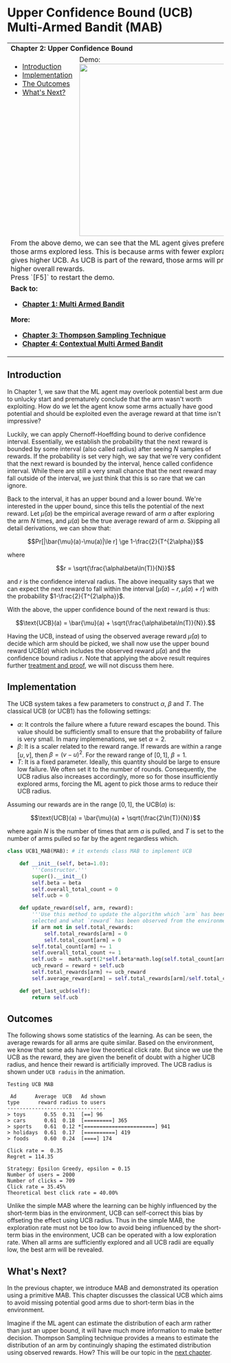 # Upper Confidence Bound (UCB) Multi-Armed Bandit (MAB)

<table>
<tr><td colspan="2"><b>
Chapter 2: Upper Confidence Bound
</b></td></tr>
<tr>
<td valign="top">
    <ul>
        <li><a href=#intro>Introduction</a></li>
        <li><a href=#codes>Implementation</a></li>
        <li><a href=#outcomes>The Outcomes</a></li>
        <li><a href=#next>What's Next?</a></li>
    </ul>
</td>
<td>
  Demo:<br>
  <img src="https://user-images.githubusercontent.com/51439829/200187042-50ea8da6-3675-4d83-82af-e6e725785985.gif" width="400">
</td>
<tr><td colspan="2">
From the above demo, we can see that the ML agent gives preference to those arms explored less. This is because arms with fewer exploration gives higher UCB. As UCB is part of the reward, those arms will produce higher overall rewards.
<br>
Press `[F5]` to restart the demo.
</td>
<tr><td colspan="2"><b>
Back to:<br>
<ul>
<li><a href="https://github.com/cfoh/Multi-Armed-Bandit-Example">Chapter 1: Multi Armed Bandit</a></li>
</ul>
More:<br>
<ul>
<li><a href="https://github.com/cfoh/Multi-Armed-Bandit-Example/tree/main/ts">Chapter 3: Thompson Sampling Technique</a></li>
<li><a href="https://github.com/cfoh/Multi-Armed-Bandit-Example/tree/main/cmab">Chapter 4: Contextual Multi Armed Bandit</a></li>
</ul>
</b></td></tr>
</table>

## Introduction<a name=intro></a>

In Chapter 1, we saw that the ML agent may overlook potential best arm due to unlucky start and prematurely conclude that the arm wasn't worth exploiting. How do we let the agent know some arms actually have good potential and should be exploited even the average reward at that time isn't impressive?

Luckily, we can apply Chernoff-Hoeffding bound to derive confidence interval. Essentially, we establish the probability that the next reward is bounded by some interval (also called radius) after seeing $N$ samples of rewards. If the probability is set very high, we say that we're very confident that the next reward is bounded by the interval, hence called confidence interval. While there are still a very small chance that the next reward may fall outside of the interval, we just think that this is so rare that we can ignore.

Back to the interval, it has an upper bound and a lower bound. We're interested in the upper bound, since this tells the potential of the next reward. Let $\bar{\mu}(a)$ be the empirical average reward of arm $a$ after exploring the arm $N$ times, and $\mu(a)$ be the true average reward of arm $a$. Skipping all detail derivations, we can show that:

$$Pr[|\bar{\mu}(a)-\mu(a)|\le r] \ge 1-\frac{2}{T^{2\alpha}}$$

where 

$$r = \sqrt{\frac{\alpha\beta\ln(T)}{N}}$$

and $r$ is the confidence interval radius. The above inequality says that we can expect the next reward to fall within the interval $[\bar{\mu}(a)-r,\bar{\mu}(a)+r]$ with the probability $1-\frac{2}{T^{2\alpha}}$.

With the above, the upper confidence bound of the next reward is thus:

$$\text{UCB}(a) = \bar{\mu}(a) + \sqrt{\frac{\alpha\beta\ln(T)}{N}}.$$

Having the UCB, instead of using the observed average reward $\bar{\mu}(a)$ to decide which arm should be picked, we shall now use the upper bound reward $\text{UCB}(a)$ which includes the observed reward $\bar{\mu}(a)$ and the confidence bound radius $r$. Note that applying the above result requires further [treatment and proof](https://people.eecs.berkeley.edu/~russell/classes/cs294/s11/readings/Auer+al:2002.pdf), we will not discuss them here.

## Implementation<a name=codes></a>

The UCB system takes a few parameters to construct $\alpha$, $\beta$ and $T$. The classical UCB (or UCB1) has the following settings:
- $\alpha$: It controls the failure where a future reward escapes the bound.
  This value should be sufficiently small to ensure that the probability of 
  failure is very small. In many implemenations, we set $\alpha=2$.
- $\beta$: It is a scaler related to the reward range. 
  If rewards are within a range $[u,v]$, then $\beta = (v-u)^2$. For the 
  reward range of $[0,1]$, $\beta=1$.
- $T$: It is a fixed parameter. Ideally, this quantity should be large to ensure 
  low failure. We often set it to the number of rounds. 
  Consequently, the UCB radius also increases accordingly, more so for those insufficiently explored arms, forcing the ML agent to pick those 
  arms to reduce their UCB radius.

Assuming our rewards are in the range $[0,1]$, the $\text{UCB}(a)$ is:

$$\text{UCB}(a) = \bar{\mu}(a) + \sqrt{\frac{2\ln(T)}{N}}$$

where again $N$ is the number of times that arm $a$ is pulled, and $T$ is set to the number of arms pulled so far by the agent regardless which.

```python
class UCB1_MAB(MAB): # it extends class MAB to implement UCB

    def __init__(self, beta=1.0):
        '''Constructor.'''
        super().__init__()
        self.beta = beta
        self.overall_total_count = 0
        self.ucb = 0

    def update_reward(self, arm, reward):
        '''Use this method to update the algorithm which `arm` has been
        selected and what `reward` has been observed from the environment.'''
        if arm not in self.total_rewards: 
            self.total_rewards[arm] = 0
            self.total_count[arm] = 0
        self.total_count[arm] += 1
        self.overall_total_count += 1
        self.ucb =  math.sqrt(2*self.beta*math.log(self.total_count[arm])/self.total_count[arm])
        ucb_reward = reward + self.ucb
        self.total_rewards[arm] += ucb_reward
        self.average_reward[arm] = self.total_rewards[arm]/self.total_count[arm]

    def get_last_ucb(self):
        return self.ucb
```

## Outcomes<a name=outcomes></a>

The following shows some statistics of the learning. As can be seen, the average rewards for all arms are quite similar. Based on the environment, we know that some ads have low theoretical click rate. But since we use the UCB as the reward, they are given the benefit of doubt with a higher UCB radius, and hence their reward is artificially improved. The UCB radius is shown under `UCB raduis` in the animation.

```console
Testing UCB MAB

 Ad      Average  UCB   Ad shown
type      reward radius to users
--------------------------------
> toys      0.55  0.31  [==] 96
> cars      0.61  0.18  [=========] 365
> sports    0.61  0.12 *[=======================] 941
> holidays  0.61  0.17  [==========] 419
> foods     0.60  0.24  [====] 174

Click rate =  0.35
Regret = 114.35

Strategy: Epsilon Greedy, epsilon = 0.15
Number of users = 2000
Number of clicks = 709
Click rate = 35.45%
Theoretical best click rate = 40.00%
```

Unlike the simple MAB where the learning can be highly influenced by the short-term bias in the environment, UCB can self-correct this bias by offseting the effect using UCB radius. Thus in the simple MAB, the exploration rate must not be too low to avoid being influenced by the short-term bias in the environment, UCB can be operated with a low exploration rate. When all arms are sufficiently explored and all UCB radii are equally low, the best arm will be revealed.

## What's Next?<a name=next></a>

In the previous chapter, we introduce MAB and demonstrated its operation using a primitive MAB. This chapter discusses the classical UCB which aims to avoid missing potential good arms due to short-term bias in the environment. 

Imagine if the ML agent can estimate the distribution of each arm rather than just an upper bound, it will have much more information to make better decision. Thompson Sampling technique provides a means to estimate the distribution of an arm by continuingly shaping the estimated distribution using observed rewards. How? This will be our topic in the [next chapter](https://github.com/cfoh/Multi-Armed-Bandit-Example/tree/main/ts).
